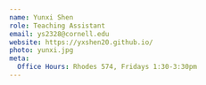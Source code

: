 ```yaml
---
name: Yunxi Shen
role: Teaching Assistant
email: ys2328@cornell.edu
website: https://yxshen20.github.io/
photo: yunxi.jpg
meta:
  Office Hours: Rhodes 574, Fridays 1:30-3:30pm
---
```


